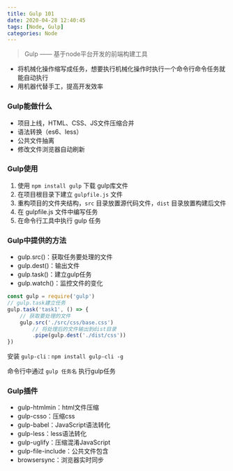 ```yaml
---
title: Gulp 101
date: 2020-04-28 12:40:45
tags: [Node, Gulp]
categories: Node
---
```




>Gulp —— 基于node平台开发的前端构建工具

+ 将机械化操作缩写成任务，想要执行机械化操作时执行一个命令行命令任务就能自动执行
+ 用机器代替手工，提高开发效率

### Gulp能做什么

+ 项目上线，HTML、CSS、JS文件压缩合并
+ 语法转换（es6、less）
+ 公共文件抽离
+ 修改文件浏览器自动刷新

### Gulp使用

1. 使用 `npm install gulp` 下载 gulp库文件
2. 在项目根目录下建立 `gulpfile.js` 文件
3. 重构项目的文件夹结构，`src` 目录放置源代码文件，`dist` 目录放置构建后文件
4. 在 gulpfile.js 文件中编写任务
5. 在命令行工具中执行 gulp 任务

### Gulp中提供的方法

+ gulp.src()：获取任务要处理的文件
+ gulp.dest()：输出文件
+ gulp.task()：建立gulp任务
+ gulp.watch()：监控文件的变化

```javascript
const gulp = require('gulp')
// gulp.task建立任务
gulp.task('task1', () => {
    // 获取要处理的文件
    gulp.src('./src/css/base.css')
    	// 将处理后的文件输出到dist目录
    	.pipe(gulp.dest('./dist/css'))
})
```

安装 `gulp-cli` : `npm install gulp-cli -g`

命令行中通过 `gulp 任务名` 执行gulp任务 

### Gulp插件

+ gulp-htmlmin：html文件压缩
+ gulp-csso：压缩css
+ gulp-babel：JavaScript语法转化
+ gulp-less：less语法转化
+ gulp-uglify：压缩混淆JavaScript
+ gulp-file-include：公共文件包含
+ browsersync：浏览器实时同步

